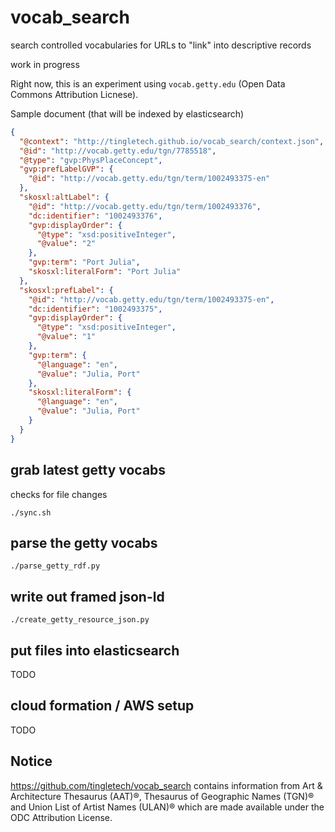# vocab_search
search controlled vocabularies for URLs to "link" into descriptive records

work in progress

Right now, this is an experiment using `vocab.getty.edu` (Open Data Commons Attribution Licnese).

Sample document (that will be indexed by elasticsearch)

```json
{
  "@context": "http://tingletech.github.io/vocab_search/context.json", 
  "@id": "http://vocab.getty.edu/tgn/7785518", 
  "@type": "gvp:PhysPlaceConcept", 
  "gvp:prefLabelGVP": {
    "@id": "http://vocab.getty.edu/tgn/term/1002493375-en"
  }, 
  "skosxl:altLabel": {
    "@id": "http://vocab.getty.edu/tgn/term/1002493376", 
    "dc:identifier": "1002493376", 
    "gvp:displayOrder": {
      "@type": "xsd:positiveInteger", 
      "@value": "2"
    }, 
    "gvp:term": "Port Julia", 
    "skosxl:literalForm": "Port Julia"
  }, 
  "skosxl:prefLabel": {
    "@id": "http://vocab.getty.edu/tgn/term/1002493375-en", 
    "dc:identifier": "1002493375", 
    "gvp:displayOrder": {
      "@type": "xsd:positiveInteger", 
      "@value": "1"
    }, 
    "gvp:term": {
      "@language": "en", 
      "@value": "Julia, Port"
    }, 
    "skosxl:literalForm": {
      "@language": "en", 
      "@value": "Julia, Port"
    }
  }
}
```

## grab latest getty vocabs
checks for file changes
```
./sync.sh
```

## parse the getty vocabs
```
./parse_getty_rdf.py
```

## write out framed json-ld
```
./create_getty_resource_json.py
```

## put files into elasticsearch
TODO

## cloud formation / AWS setup
TODO

## Notice
https://github.com/tingletech/vocab_search contains information from Art & Architecture Thesaurus (AAT)®, Thesaurus of Geographic Names (TGN)® and Union List of Artist Names (ULAN)® which are made available under the ODC Attribution License.
